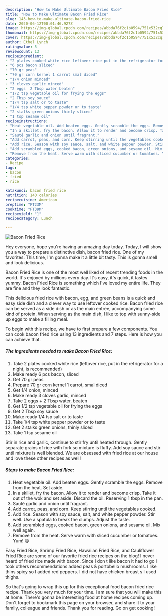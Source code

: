 ```yaml
---
description: "How to Make Ultimate Bacon Fried Rice"
title: "How to Make Ultimate Bacon Fried Rice"
slug: 143-how-to-make-ultimate-bacon-fried-rice
date: 2020-06-12T00:01:46.927Z
image: https://img-global.cpcdn.com/recipes/abbda76f2c1b0594/751x532cq70/bacon-fried-rice-recipe-main-photo.jpg
thumbnail: https://img-global.cpcdn.com/recipes/abbda76f2c1b0594/751x532cq70/bacon-fried-rice-recipe-main-photo.jpg
cover: https://img-global.cpcdn.com/recipes/abbda76f2c1b0594/751x532cq70/bacon-fried-rice-recipe-main-photo.jpg
author: Ethel Lynch
ratingvalue: 5
reviewcount: 13
recipeingredient:
- "2 plates cooked white rice leftover rice put in the refrigerator for a night is recommended"
- "6 pcs bacon sliced"
- "70 gr peas"
- "70 gr corn kernel 1 carrot smal diced"
- "1/4 onion minced"
- "3 cloves garlic minced"
- "2 eggs  2 Tbsp water beaten"
- "1/2 tsp vegetable oil for frying the eggs"
- "2 Tbsp soy sauce"
- "1/4 tsp salt or to taste"
- "1/4 tsp white pepper powder or to taste"
- "2 stalks green onions thinly sliced"
- "1 tsp sesame oil"
recipeinstructions:
- "Heat vegetable oil. Add beaten eggs. Gently scramble the eggs. Remove from the heat. Set aside."
- "In a skillet, fry the bacon. Allow it to render and become crisp. Take it out of the wok and set aside. Discard the oil. Reserving 1 tbsp in the pan."
- "Sauté garlic and onion until fragrant."
- "Add carrot, peas, and corn. Keep stirring until the vegetables cooked."
- "Add rice. Season with soy sauce, salt, and white pepper powder. Stir well. Use a spatula to break the clumps. Adjust the taste."
- "Add scrambled eggs, cooked bacon, green onions, and sesame oil. Mix well again."
- "Remove from the heat. Serve warm with sliced cucumber or tomatoes. Yum! 😋"
categories:
- Recipe
tags:
- bacon
- fried
- rice

katakunci: bacon fried rice 
nutrition: 140 calories
recipecuisine: American
preptime: "PT23M"
cooktime: "PT39M"
recipeyield: "1"
recipecategory: Lunch

---
```



![Bacon Fried Rice](https://img-global.cpcdn.com/recipes/abbda76f2c1b0594/751x532cq70/bacon-fried-rice-recipe-main-photo.jpg)

Hey everyone, hope you're having an amazing day today. Today, I will show you a way to prepare a distinctive dish, bacon fried rice. One of my favorites. This time, I'm gonna make it a little bit tasty. This is gonna smell and look delicious.

Bacon Fried Rice is one of the most well liked of recent trending foods in the world. It's enjoyed by millions every day. It's easy, it's quick, it tastes yummy. Bacon Fried Rice is something which I've loved my entire life. They are fine and they look fantastic.

This delicious fried rice with bacon, egg, and green beans is a quick and easy side dish and a clever way to use leftover cooked rice. Bacon fried rice can be served as a side dish or as the main entree, accompanying some kind of protein. When serving as the main dish, I like to top with sunny-side up eggs to make a filling meal.


To begin with this recipe, we have to first prepare a few components. You can cook bacon fried rice using 13 ingredients and 7 steps. Here is how you can achieve that.

<!--inarticleads1-->

##### The ingredients needed to make Bacon Fried Rice:

1. Take 2 plates cooked white rice (leftover rice, put in the refrigerator for a night, is recommended)
1. Make ready 6 pcs bacon, sliced
1. Get 70 gr peas
1. Prepare 70 gr corn kernel 1 carrot, smal diced
1. Get 1/4 onion, minced
1. Make ready 3 cloves garlic, minced
1. Take 2 eggs + 2 Tbsp water, beaten
1. Get 1/2 tsp vegetable oil for frying the eggs
1. Get 2 Tbsp soy sauce
1. Make ready 1/4 tsp salt or to taste
1. Take 1/4 tsp white pepper powder or to taste
1. Get 2 stalks green onions, thinly sliced
1. Take 1 tsp sesame oil


Stir in rice and garlic, continue to stir fry until heated through. Gently separate grains of rice with fork so mixture is fluffy. Add soy sauce and stir until mixture is well blended. We are obsessed with fried rice at our house and love these other recipes as well! 

<!--inarticleads2-->

##### Steps to make Bacon Fried Rice:

1. Heat vegetable oil. Add beaten eggs. Gently scramble the eggs. Remove from the heat. Set aside.
1. In a skillet, fry the bacon. Allow it to render and become crisp. Take it out of the wok and set aside. Discard the oil. Reserving 1 tbsp in the pan.
1. Sauté garlic and onion until fragrant.
1. Add carrot, peas, and corn. Keep stirring until the vegetables cooked.
1. Add rice. Season with soy sauce, salt, and white pepper powder. Stir well. Use a spatula to break the clumps. Adjust the taste.
1. Add scrambled eggs, cooked bacon, green onions, and sesame oil. Mix well again.
1. Remove from the heat. Serve warm with sliced cucumber or tomatoes. Yum! 😋


Easy Fried Rice, Shrimp Fried Rice, Hawaiian Fried Rice, and Cauliflower Fried Rice are some of our favorite fried rice recipes on the blog! I never heard of fried rice made with bacon. Since I don t like bacon it had to go I took others recommendations added peas &amp; portobello mushrooms. I like thins spicy so I added red peppers. I did not have chicken breast s I used thighs. 

So that's going to wrap this up for this exceptional food bacon fried rice recipe. Thank you very much for your time. I am sure that you will make this at home. There's gonna be interesting food at home recipes coming up. Don't forget to bookmark this page on your browser, and share it to your family, colleague and friends. Thank you for reading. Go on get cooking!

